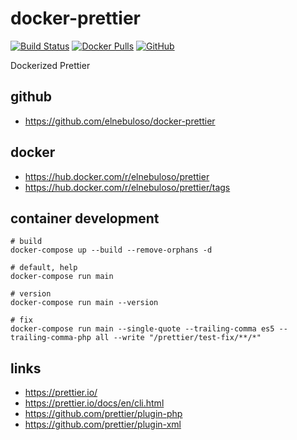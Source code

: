 # docker-prettier

[![Build Status](https://travis-ci.com/elnebuloso/docker-prettier.svg?branch=master)](https://travis-ci.com/elnebuloso/docker-prettier)
[![Docker Pulls](https://img.shields.io/docker/pulls/elnebuloso/prettier.svg)](https://hub.docker.com/r/elnebuloso/prettier)
[![GitHub](https://img.shields.io/github/license/elnebuloso/docker-ansible.svg)](https://github.com/elnebuloso/docker-prettier)

Dockerized Prettier

## github

- https://github.com/elnebuloso/docker-prettier

## docker

- https://hub.docker.com/r/elnebuloso/prettier
- https://hub.docker.com/r/elnebuloso/prettier/tags

## container development

```
# build
docker-compose up --build --remove-orphans -d

# default, help
docker-compose run main

# version
docker-compose run main --version

# fix
docker-compose run main --single-quote --trailing-comma es5 --trailing-comma-php all --write "/prettier/test-fix/**/*"
```

## links

- https://prettier.io/
- https://prettier.io/docs/en/cli.html
- https://github.com/prettier/plugin-php
- https://github.com/prettier/plugin-xml